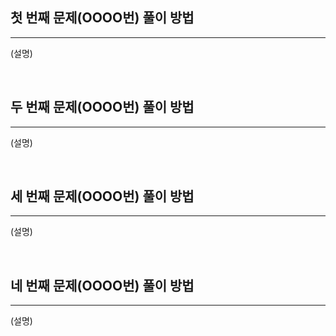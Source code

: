 ## 첫 번째 문제(OOOO번) 풀이 방법
---

(설명)

<br>

## 두 번째 문제(OOOO번) 풀이 방법
---

(설명)

<br>

## 세 번째 문제(OOOO번) 풀이 방법
---

(설명)

<br>

## 네 번째 문제(OOOO번) 풀이 방법
---

(설명)

<br>

